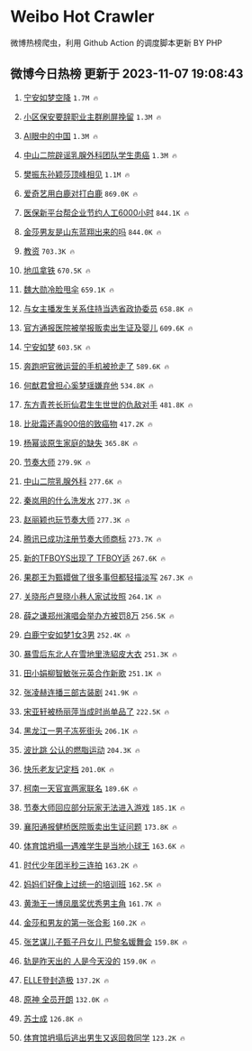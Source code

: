 # Weibo Hot Crawler 



微博热榜爬虫，利用 Github Action 的调度脚本更新 BY PHP 


## 微博今日热榜 更新于 2023-11-07 19:08:43 
1. [宁安如梦空降](https://s.weibo.com/weibo?q=%23%E5%AE%81%E5%AE%89%E5%A6%82%E6%A2%A6%E7%A9%BA%E9%99%8D%23&t=31&band_rank=1&Refer=top) `1.7M 🔥` 

1. [小区保安要辞职业主群刷屏挽留](https://s.weibo.com/weibo?q=%23%E5%B0%8F%E5%8C%BA%E4%BF%9D%E5%AE%89%E8%A6%81%E8%BE%9E%E8%81%8C%E4%B8%9A%E4%B8%BB%E7%BE%A4%E5%88%B7%E5%B1%8F%E6%8C%BD%E7%95%99%23&t=31&band_rank=2&Refer=top) `1.3M 🔥` 

1. [AI眼中的中国](https://s.weibo.com/weibo?q=%23AI%E7%9C%BC%E4%B8%AD%E7%9A%84%E4%B8%AD%E5%9B%BD%23&t=31&band_rank=3&Refer=top) `1.3M 🔥` 

1. [中山二院辟谣乳腺外科团队学生患癌](https://s.weibo.com/weibo?q=%23%E4%B8%AD%E5%B1%B1%E4%BA%8C%E9%99%A2%E8%BE%9F%E8%B0%A3%E4%B9%B3%E8%85%BA%E5%A4%96%E7%A7%91%E5%9B%A2%E9%98%9F%E5%AD%A6%E7%94%9F%E6%82%A3%E7%99%8C%23&t=31&band_rank=4&Refer=top) `1.3M 🔥` 

1. [樊振东孙颖莎顶峰相见](https://s.weibo.com/weibo?q=%23%E6%A8%8A%E6%8C%AF%E4%B8%9C%E5%AD%99%E9%A2%96%E8%8E%8E%E9%A1%B6%E5%B3%B0%E7%9B%B8%E8%A7%81%23&t=31&band_rank=5&Refer=top) `1.1M 🔥` 

1. [爱奇艺用白鹿对打白鹿](https://s.weibo.com/weibo?q=%23%E7%88%B1%E5%A5%87%E8%89%BA%E7%94%A8%E7%99%BD%E9%B9%BF%E5%AF%B9%E6%89%93%E7%99%BD%E9%B9%BF%23&t=31&band_rank=6&Refer=top) `869.0K 🔥` 

1. [医保新平台帮企业节约人工6000小时](https://s.weibo.com/weibo?q=%23%E5%8C%BB%E4%BF%9D%E6%96%B0%E5%B9%B3%E5%8F%B0%E5%B8%AE%E4%BC%81%E4%B8%9A%E8%8A%82%E7%BA%A6%E4%BA%BA%E5%B7%A56000%E5%B0%8F%E6%97%B6%23&t=31&band_rank=7&Refer=top) `844.1K 🔥` 

1. [金莎男友是山东蓝翔出来的吗](https://s.weibo.com/weibo?q=%23%E9%87%91%E8%8E%8E%E7%94%B7%E5%8F%8B%E6%98%AF%E5%B1%B1%E4%B8%9C%E8%93%9D%E7%BF%94%E5%87%BA%E6%9D%A5%E7%9A%84%E5%90%97%23&t=31&band_rank=8&Refer=top) `844.0K 🔥` 

1. [教资](https://s.weibo.com/weibo?q=%E6%95%99%E8%B5%84&t=31&band_rank=9&Refer=top) `703.3K 🔥` 

1. [地瓜拿铁](https://s.weibo.com/weibo?q=%E5%9C%B0%E7%93%9C%E6%8B%BF%E9%93%81&t=31&band_rank=10&Refer=top) `670.5K 🔥` 

1. [魏大勋冷脸甩伞](https://s.weibo.com/weibo?q=%23%E9%AD%8F%E5%A4%A7%E5%8B%8B%E5%86%B7%E8%84%B8%E7%94%A9%E4%BC%9E%23&t=31&band_rank=11&Refer=top) `659.1K 🔥` 

1. [与女主播发生关系住持当选省政协委员](https://s.weibo.com/weibo?q=%23%E4%B8%8E%E5%A5%B3%E4%B8%BB%E6%92%AD%E5%8F%91%E7%94%9F%E5%85%B3%E7%B3%BB%E4%BD%8F%E6%8C%81%E5%BD%93%E9%80%89%E7%9C%81%E6%94%BF%E5%8D%8F%E5%A7%94%E5%91%98%23&t=31&band_rank=12&Refer=top) `658.8K 🔥` 

1. [官方通报医院被举报贩卖出生证及婴儿](https://s.weibo.com/weibo?q=%23%E5%AE%98%E6%96%B9%E9%80%9A%E6%8A%A5%E5%8C%BB%E9%99%A2%E8%A2%AB%E4%B8%BE%E6%8A%A5%E8%B4%A9%E5%8D%96%E5%87%BA%E7%94%9F%E8%AF%81%E5%8F%8A%E5%A9%B4%E5%84%BF%23&t=31&band_rank=13&Refer=top) `609.6K 🔥` 

1. [宁安如梦](https://s.weibo.com/weibo?q=%E5%AE%81%E5%AE%89%E5%A6%82%E6%A2%A6&t=31&band_rank=14&Refer=top) `603.5K 🔥` 

1. [奔跑吧官微运营的手机被抢走了](https://s.weibo.com/weibo?q=%E5%A5%94%E8%B7%91%E5%90%A7%E5%AE%98%E5%BE%AE%E8%BF%90%E8%90%A5%E7%9A%84%E6%89%8B%E6%9C%BA%E8%A2%AB%E6%8A%A2%E8%B5%B0%E4%BA%86&t=31&band_rank=15&Refer=top) `589.6K 🔥` 

1. [何猷君曾担心奚梦瑶嫌弃他](https://s.weibo.com/weibo?q=%23%E4%BD%95%E7%8C%B7%E5%90%9B%E6%9B%BE%E6%8B%85%E5%BF%83%E5%A5%9A%E6%A2%A6%E7%91%B6%E5%AB%8C%E5%BC%83%E4%BB%96%23&t=31&band_rank=16&Refer=top) `534.8K 🔥` 

1. [东方青苍长珩仙君生生世世的仇敌对手](https://s.weibo.com/weibo?q=%23%E4%B8%9C%E6%96%B9%E9%9D%92%E8%8B%8D%E9%95%BF%E7%8F%A9%E4%BB%99%E5%90%9B%E7%94%9F%E7%94%9F%E4%B8%96%E4%B8%96%E7%9A%84%E4%BB%87%E6%95%8C%E5%AF%B9%E6%89%8B%23&t=31&band_rank=17&Refer=top) `481.8K 🔥` 

1. [比砒霜还毒900倍的致癌物](https://s.weibo.com/weibo?q=%23%E6%AF%94%E7%A0%92%E9%9C%9C%E8%BF%98%E6%AF%92900%E5%80%8D%E7%9A%84%E8%87%B4%E7%99%8C%E7%89%A9%23&t=31&band_rank=18&Refer=top) `417.2K 🔥` 

1. [杨幂谈原生家庭的缺失](https://s.weibo.com/weibo?q=%E6%9D%A8%E5%B9%82%E8%B0%88%E5%8E%9F%E7%94%9F%E5%AE%B6%E5%BA%AD%E7%9A%84%E7%BC%BA%E5%A4%B1&t=31&band_rank=19&Refer=top) `365.8K 🔥` 

1. [节奏大师](https://s.weibo.com/weibo?q=%E8%8A%82%E5%A5%8F%E5%A4%A7%E5%B8%88&t=31&band_rank=20&Refer=top) `279.9K 🔥` 

1. [中山二院乳腺外科](https://s.weibo.com/weibo?q=%23%E4%B8%AD%E5%B1%B1%E4%BA%8C%E9%99%A2%E4%B9%B3%E8%85%BA%E5%A4%96%E7%A7%91%23&t=31&band_rank=21&Refer=top) `277.6K 🔥` 

1. [秦岚用的什么洗发水](https://s.weibo.com/weibo?q=%E7%A7%A6%E5%B2%9A%E7%94%A8%E7%9A%84%E4%BB%80%E4%B9%88%E6%B4%97%E5%8F%91%E6%B0%B4&t=31&band_rank=22&Refer=top) `277.3K 🔥` 

1. [赵丽颖也玩节奏大师](https://s.weibo.com/weibo?q=%23%E8%B5%B5%E4%B8%BD%E9%A2%96%E4%B9%9F%E7%8E%A9%E8%8A%82%E5%A5%8F%E5%A4%A7%E5%B8%88%23&t=31&band_rank=23&Refer=top) `277.3K 🔥` 

1. [腾讯已成功注册节奏大师商标](https://s.weibo.com/weibo?q=%23%E8%85%BE%E8%AE%AF%E5%B7%B2%E6%88%90%E5%8A%9F%E6%B3%A8%E5%86%8C%E8%8A%82%E5%A5%8F%E5%A4%A7%E5%B8%88%E5%95%86%E6%A0%87%23&t=31&band_rank=24&Refer=top) `273.7K 🔥` 

1. [新的TFBOYS出现了 TFBOY适](https://s.weibo.com/weibo?q=%E6%96%B0%E7%9A%84TFBOYS%E5%87%BA%E7%8E%B0%E4%BA%86%20TFBOY%E9%80%82&t=31&band_rank=25&Refer=top) `267.6K 🔥` 

1. [果郡王为甄嬛做了很多事但都轻描淡写](https://s.weibo.com/weibo?q=%E6%9E%9C%E9%83%A1%E7%8E%8B%E4%B8%BA%E7%94%84%E5%AC%9B%E5%81%9A%E4%BA%86%E5%BE%88%E5%A4%9A%E4%BA%8B%E4%BD%86%E9%83%BD%E8%BD%BB%E6%8F%8F%E6%B7%A1%E5%86%99&t=31&band_rank=26&Refer=top) `267.3K 🔥` 

1. [关晓彤卢昱晓小巷人家试妆照](https://s.weibo.com/weibo?q=%23%E5%85%B3%E6%99%93%E5%BD%A4%E5%8D%A2%E6%98%B1%E6%99%93%E5%B0%8F%E5%B7%B7%E4%BA%BA%E5%AE%B6%E8%AF%95%E5%A6%86%E7%85%A7%23&t=31&band_rank=27&Refer=top) `264.1K 🔥` 

1. [薛之谦郑州演唱会举办方被罚8万](https://s.weibo.com/weibo?q=%23%E8%96%9B%E4%B9%8B%E8%B0%A6%E9%83%91%E5%B7%9E%E6%BC%94%E5%94%B1%E4%BC%9A%E4%B8%BE%E5%8A%9E%E6%96%B9%E8%A2%AB%E7%BD%9A8%E4%B8%87%23&t=31&band_rank=28&Refer=top) `256.5K 🔥` 

1. [白鹿宁安如梦1女3男](https://s.weibo.com/weibo?q=%23%E7%99%BD%E9%B9%BF%E5%AE%81%E5%AE%89%E5%A6%82%E6%A2%A61%E5%A5%B33%E7%94%B7%23&t=31&band_rank=29&Refer=top) `252.4K 🔥` 

1. [暴雪后东北人在雪地里洗貂皮大衣](https://s.weibo.com/weibo?q=%23%E6%9A%B4%E9%9B%AA%E5%90%8E%E4%B8%9C%E5%8C%97%E4%BA%BA%E5%9C%A8%E9%9B%AA%E5%9C%B0%E9%87%8C%E6%B4%97%E8%B2%82%E7%9A%AE%E5%A4%A7%E8%A1%A3%23&t=31&band_rank=30&Refer=top) `251.3K 🔥` 

1. [田小娟柳智敏张元英合作新歌](https://s.weibo.com/weibo?q=%23%E7%94%B0%E5%B0%8F%E5%A8%9F%E6%9F%B3%E6%99%BA%E6%95%8F%E5%BC%A0%E5%85%83%E8%8B%B1%E5%90%88%E4%BD%9C%E6%96%B0%E6%AD%8C%23&t=31&band_rank=31&Refer=top) `251.1K 🔥` 

1. [张凌赫连播三部古装剧](https://s.weibo.com/weibo?q=%23%E5%BC%A0%E5%87%8C%E8%B5%AB%E8%BF%9E%E6%92%AD%E4%B8%89%E9%83%A8%E5%8F%A4%E8%A3%85%E5%89%A7%23&t=31&band_rank=32&Refer=top) `241.9K 🔥` 

1. [宋亚轩被杨丽萍当成时尚单品了](https://s.weibo.com/weibo?q=%E5%AE%8B%E4%BA%9A%E8%BD%A9%E8%A2%AB%E6%9D%A8%E4%B8%BD%E8%90%8D%E5%BD%93%E6%88%90%E6%97%B6%E5%B0%9A%E5%8D%95%E5%93%81%E4%BA%86&t=31&band_rank=33&Refer=top) `222.5K 🔥` 

1. [黑龙江一男子冻死街头](https://s.weibo.com/weibo?q=%23%E9%BB%91%E9%BE%99%E6%B1%9F%E4%B8%80%E7%94%B7%E5%AD%90%E5%86%BB%E6%AD%BB%E8%A1%97%E5%A4%B4%23&t=31&band_rank=34&Refer=top) `206.1K 🔥` 

1. [波比跳 公认的燃脂运动](https://s.weibo.com/weibo?q=%E6%B3%A2%E6%AF%94%E8%B7%B3%20%E5%85%AC%E8%AE%A4%E7%9A%84%E7%87%83%E8%84%82%E8%BF%90%E5%8A%A8&t=31&band_rank=35&Refer=top) `204.3K 🔥` 

1. [快乐老友记定档](https://s.weibo.com/weibo?q=%E5%BF%AB%E4%B9%90%E8%80%81%E5%8F%8B%E8%AE%B0%E5%AE%9A%E6%A1%A3&t=31&band_rank=36&Refer=top) `201.0K 🔥` 

1. [柯南一天官宣两家联名](https://s.weibo.com/weibo?q=%E6%9F%AF%E5%8D%97%E4%B8%80%E5%A4%A9%E5%AE%98%E5%AE%A3%E4%B8%A4%E5%AE%B6%E8%81%94%E5%90%8D&t=31&band_rank=37&Refer=top) `189.6K 🔥` 

1. [节奏大师回应部分玩家无法进入游戏](https://s.weibo.com/weibo?q=%23%E8%8A%82%E5%A5%8F%E5%A4%A7%E5%B8%88%E5%9B%9E%E5%BA%94%E9%83%A8%E5%88%86%E7%8E%A9%E5%AE%B6%E6%97%A0%E6%B3%95%E8%BF%9B%E5%85%A5%E6%B8%B8%E6%88%8F%23&t=31&band_rank=38&Refer=top) `185.1K 🔥` 

1. [襄阳通报健桥医院贩卖出生证问题](https://s.weibo.com/weibo?q=%23%E8%A5%84%E9%98%B3%E9%80%9A%E6%8A%A5%E5%81%A5%E6%A1%A5%E5%8C%BB%E9%99%A2%E8%B4%A9%E5%8D%96%E5%87%BA%E7%94%9F%E8%AF%81%E9%97%AE%E9%A2%98%23&t=31&band_rank=39&Refer=top) `173.8K 🔥` 

1. [体育馆坍塌一遇难学生是当地小球王](https://s.weibo.com/weibo?q=%23%E4%BD%93%E8%82%B2%E9%A6%86%E5%9D%8D%E5%A1%8C%E4%B8%80%E9%81%87%E9%9A%BE%E5%AD%A6%E7%94%9F%E6%98%AF%E5%BD%93%E5%9C%B0%E5%B0%8F%E7%90%83%E7%8E%8B%23&t=31&band_rank=40&Refer=top) `163.6K 🔥` 

1. [时代少年团半秒三连拍](https://s.weibo.com/weibo?q=%23%E6%97%B6%E4%BB%A3%E5%B0%91%E5%B9%B4%E5%9B%A2%E5%8D%8A%E7%A7%92%E4%B8%89%E8%BF%9E%E6%8B%8D%23&t=31&band_rank=41&Refer=top) `163.2K 🔥` 

1. [妈妈们好像上过统一的培训班](https://s.weibo.com/weibo?q=%E5%A6%88%E5%A6%88%E4%BB%AC%E5%A5%BD%E5%83%8F%E4%B8%8A%E8%BF%87%E7%BB%9F%E4%B8%80%E7%9A%84%E5%9F%B9%E8%AE%AD%E7%8F%AD&t=31&band_rank=42&Refer=top) `162.5K 🔥` 

1. [黄渤王一博凤凰奖优秀男主角](https://s.weibo.com/weibo?q=%23%E9%BB%84%E6%B8%A4%E7%8E%8B%E4%B8%80%E5%8D%9A%E5%87%A4%E5%87%B0%E5%A5%96%E4%BC%98%E7%A7%80%E7%94%B7%E4%B8%BB%E8%A7%92%23&t=31&band_rank=43&Refer=top) `161.7K 🔥` 

1. [金莎和男友的第一张合影](https://s.weibo.com/weibo?q=%23%E9%87%91%E8%8E%8E%E5%92%8C%E7%94%B7%E5%8F%8B%E7%9A%84%E7%AC%AC%E4%B8%80%E5%BC%A0%E5%90%88%E5%BD%B1%23&t=31&band_rank=44&Refer=top) `160.2K 🔥` 

1. [张艺谋儿子甄子丹女儿 巴黎名媛舞会](https://s.weibo.com/weibo?q=%E5%BC%A0%E8%89%BA%E8%B0%8B%E5%84%BF%E5%AD%90%E7%94%84%E5%AD%90%E4%B8%B9%E5%A5%B3%E5%84%BF%20%E5%B7%B4%E9%BB%8E%E5%90%8D%E5%AA%9B%E8%88%9E%E4%BC%9A&t=31&band_rank=45&Refer=top) `159.8K 🔥` 

1. [轨是昨天出的 人是今天没的](https://s.weibo.com/weibo?q=%E8%BD%A8%E6%98%AF%E6%98%A8%E5%A4%A9%E5%87%BA%E7%9A%84%20%E4%BA%BA%E6%98%AF%E4%BB%8A%E5%A4%A9%E6%B2%A1%E7%9A%84&t=31&band_rank=46&Refer=top) `159.0K 🔥` 

1. [ELLE登封造极](https://s.weibo.com/weibo?q=%23ELLE%E7%99%BB%E5%B0%81%E9%80%A0%E6%9E%81%23&t=31&band_rank=47&Refer=top) `137.2K 🔥` 

1. [原神 全员开朗](https://s.weibo.com/weibo?q=%E5%8E%9F%E7%A5%9E%20%E5%85%A8%E5%91%98%E5%BC%80%E6%9C%97&t=31&band_rank=48&Refer=top) `132.0K 🔥` 

1. [苏士成](https://s.weibo.com/weibo?q=%E8%8B%8F%E5%A3%AB%E6%88%90&t=31&band_rank=49&Refer=top) `126.8K 🔥` 

1. [体育馆坍塌后逃出男生又返回救同学](https://s.weibo.com/weibo?q=%23%E4%BD%93%E8%82%B2%E9%A6%86%E5%9D%8D%E5%A1%8C%E5%90%8E%E9%80%83%E5%87%BA%E7%94%B7%E7%94%9F%E5%8F%88%E8%BF%94%E5%9B%9E%E6%95%91%E5%90%8C%E5%AD%A6%23&t=31&band_rank=50&Refer=top) `123.2K 🔥` 

